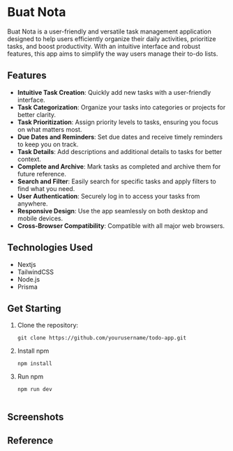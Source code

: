 # Buat Nota
Buat Nota is a user-friendly and versatile task management application designed to help users efficiently organize their daily activities, prioritize tasks, and boost productivity. With an intuitive interface and robust features, this app aims to simplify the way users manage their to-do lists.

## Features

- **Intuitive Task Creation**: Quickly add new tasks with a user-friendly interface.
- **Task Categorization**: Organize your tasks into categories or projects for better clarity.
- **Task Prioritization**: Assign priority levels to tasks, ensuring you focus on what matters most.
- **Due Dates and Reminders**: Set due dates and receive timely reminders to keep you on track.
- **Task Details**: Add descriptions and additional details to tasks for better context.
- **Complete and Archive**: Mark tasks as completed and archive them for future reference.
- **Search and Filter**: Easily search for specific tasks and apply filters to find what you need.
- **User Authentication**: Securely log in to access your tasks from anywhere.
- **Responsive Design**: Use the app seamlessly on both desktop and mobile devices.
- **Cross-Browser Compatibility**: Compatible with all major web browsers.

## Technologies Used
  - Nextjs
  - TailwindCSS
  - Node.js
  - Prisma

## Get Starting

1. Clone the repository:

   ```shell
   git clone https://github.com/yourusername/todo-app.git

2. Install npm
    ```shell
   npm install
    
3. Run npm
    ```shell
   npm run dev


## Screenshots



## Reference 





